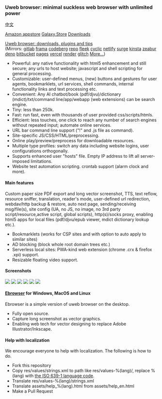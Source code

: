 ### Uweb browser: minimal suckless web browser with unlimited power
<a href="README.zh-Hans.md" onclick="if(notRepo()){location='../../zh/readme/index.html#';return false;}">中文</a>

[Amazon appstore](https://www.amazon.com/TorApp-Info-uweb-browser-for-geeks/dp/B098QPR6N5)
[Galaxy.Store](https://galaxy.store/uweb)
<a href="en/download.md" onclick="if(notRepo()){location='../../en/changelog/index.html#';return false;}">Downloads</a>

[Uweb browser: downloads, plugins and tips](https://torappinfo.github.io/uweb/en/)  
(Mirrors: [gitlab](https://jamesfengcao.gitlab.io/uweb/en/) [frama](https://torappinfo.frama.io/uweb/en/) [codeberg](https://jamesfengcao.codeberg.page/en/) [repo](https://repo.or.cz/uweb.git/blob_plain/HEAD:/en/index.html) [fleek](https://uweb.on-fleek.app/en/) [cyclic](https://muweb.cyclic.app/en/) [netlify](https://uwebzh.netlify.app/en/) [surge](https://uweb.surge.sh/en/) [kinsta](https://uwebbrowser-t27o4.kinsta.page) [zeabur](https://uweb.zeabur.app/en/) [deno](https://posh-crab-23.deno.dev/en/) [bitbucket](https://torappinfo.bitbucket.io/en/) [pages](https://muweb.pages.dev/en/) [vercel](https://uweb.vercel.app/en/) [render](https://uweb.onrender.com/en/) [glitch](https://uweb.glitch.me/en/) <a href="en/mirrors.md" onclick="if(notRepo()){location='../../en/mirrors/index.html#';return false;}">More...</a>)

- Powerful: any native functionality with html5 enhancement and still secure; any urls to host website; javascript and shell scripting for general processing.
- Customizable: user-defined menus, (new) buttons and gestures for user agents, bookmarklets, url services, shell commands, internal functionality links and text processing etc.
- Convenient: Any AI chatbot/book (pdf/djvu)/dictionary (mdict)/txt/command line/app/webapp (web extensions) can be search engine.
- Tiny: less than 250k.
- Fast: run fast, even with thousands of user provided css/scripts/htmls.
- Efficient: less touches, one click to reach any number of search engines without repeated input; automate online services.
- URL bar command line support ("!" and .js file as command).
- Site-specific JS/CSS/HTML/preprocessing.
- Online play/preview/preprocess for downloadable resources.
- Multiple type profiles: switch any data including website logins, user configurations orthogonally.
- Supports enhanced user "hosts" file. Empty IP address to lift all server-imposed limitations.
- Website test automation scripting. crontab support (alarm clock and more). 

#### Main features
Custom paper size PDF export and long vector screenshot, TTS, text reflow, resource sniffer, translation, reader's mode, user-defined url redirection, webdav/http backup & restore, auto next page, sending/receiving msg/file(s), site config (UA, no JS, no image, no 3rd party script/resource,active script, global scripts), http(s)/socks proxy, enabling html5 apps for local files (pdf/djvu/epub viewer, mdict dictionary lookup etc.).

- Bookmarklets (works for CSP sites and with option to auto apply to similar sites)
- AD blocking (block whole root domain trees etc.)
- Serverless local sites: PWA-kind web extension (chrome .crx & firefox .xpi) support.
- Resizable floating video support.

#### Screenshots
![](https://i.postimg.cc/rsL9G5N1/home1.png)
![](https://i.postimg.cc/9QxJ3Rc2/globalcss.png)
![](https://i.postimg.cc/VksDHBQ4/globaljs.png)
![](https://i.postimg.cc/HLV3TYLy/longclick.png)
![](https://i.postimg.cc/XJ58ysdN/option1.png)
![](https://i.postimg.cc/0NFnQT6H/option2.png)

#### <a href="misc/ebrowser/README.md"  onclick="if(notRepo()){location='../../en/ebrowserreadme/index.html#';return false;}">Ebrowser</a> for Windows, MacOS and Linux
Ebrowser is a simple version of uweb browser on the desktop.
- Fully open source.
- Capture long screenshot as vector graphics. 
- Enabling web tech for vector designing to replace Adobe Illustrator/Inkscape.

#### Help with localization
We encourage everyone to help with localization. The following is how to do.

- Fork this repository
- Copy res/values/strings.xml to path like res/values-%(lang)/, replace %(lang) with [the ISO 639-1 language code](http://www.loc.gov/standards/iso639-2/php/code_list.php).
- Translate res/values-%(lang)/strings.xml
- Translate assets/help_%(lang).html from assets/help_en.html
- Make a Pull Request
